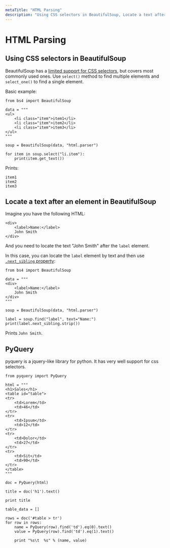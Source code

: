 ```yaml
---
metaTitle: "HTML Parsing"
description: "Using CSS selectors in BeautifulSoup, Locate a text after an element in BeautifulSoup, PyQuery"
---
```


# HTML Parsing



## Using CSS selectors in BeautifulSoup


BeautifulSoup has a [limited support for CSS selectors](https://www.crummy.com/software/BeautifulSoup/bs4/doc/#css-selectors), but covers most commonly used ones. Use `select()` method to find multiple elements and `select_one()` to find a single element.

Basic example:

```
from bs4 import BeautifulSoup

data = """
<ul>
    <li class="item">item1</li>
    <li class="item">item2</li>
    <li class="item">item3</li>
</ul>
"""

soup = BeautifulSoup(data, "html.parser")

for item in soup.select("li.item"):
    print(item.get_text())

```

Prints:

```
item1
item2
item3

```



## Locate a text after an element in BeautifulSoup


Imagine you have the following HTML:

```
<div>
    <label>Name:</label>
    John Smith
</div>

```

And you need to locate the text "John Smith" after the `label` element.

In this case, you can locate the `label` element by text and then use [`.next_sibling` property](https://www.crummy.com/software/BeautifulSoup/bs4/doc/#next-sibling-and-previous-sibling):

```
from bs4 import BeautifulSoup

data = """
<div>
    <label>Name:</label>
    John Smith
</div>
"""

soup = BeautifulSoup(data, "html.parser")

label = soup.find("label", text="Name:")
print(label.next_sibling.strip())

```

Prints `John Smith`.



## PyQuery


pyquery is a jquery-like library for python. It has very well support for css selectors.

```
from pyquery import PyQuery

html = """
<h1>Sales</h1>
<table id="table">
<tr>
    <td>Lorem</td>
    <td>46</td>
</tr>
<tr>
    <td>Ipsum</td>
    <td>12</td>
</tr>
<tr>
    <td>Dolor</td>
    <td>27</td>
</tr>
<tr>
    <td>Sit</td>
    <td>90</td>
</tr>
</table>
"""

doc = PyQuery(html)

title = doc('h1').text()

print title

table_data = []

rows = doc('#table > tr')
for row in rows:
    name = PyQuery(row).find('td').eq(0).text()
    value = PyQuery(row).find('td').eq(1).text()

    print "%s\t  %s" % (name, value) 

```

